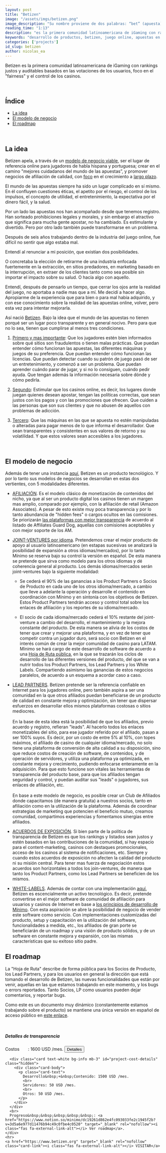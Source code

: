 ```yaml
---
layout: post
title: "Betizen"
image: "/assets/imgs/betizen.png"
image_description: "Su nombre proviene de dos palabras: “bet” (apuesta) y “citizen” (ciudadano)."
reading_time: "1:13"
description: "es la primera comunidad latinoamericana de iGaming con rankings justos y auditables basados en las votaciones de los usuarios, foco en 'fairness' y el control de los casinos."
keywords: "desarrollo de productos, betizen, juego online, apuestas en linea"
categories: ['projects']
id_slug: betizen
author: nicolas_ea
---
```


Betizen es la primera comunidad latinoamericana de iGaming con rankings justos y auditables basados en las votaciones de los usuarios, foco en el "fairness" y el control de los casinos.

<br>

## Índice

* <a href="#la-idea">La idea</a>
* <a href="#el-modelo-de-negocio">El modelo de negocio</a>
* <a href="#el-roadmap">El roadmap</a>

<br>

## La idea

Betizen apela, a través de un [modelo de negocio viable](#el-modelo-de-negocio), ser el lugar de referencia online para jugadores de habla hispana y portuguesa; crear en el camino "mejores cuidadanos del mundo de las apuestas”, y promover negocios de afiliación de calidad, con [foco](/manifiesto/#em-foco) en el crecimiento a [largo plazo](/manifiesto/#em-largo-plazo).

El mundo de las apuestas siempre ha sido un lugar complicado en sí mismo. En él confluyen cuestiones éticas, el apetito por el riesgo, el control de los impulsos, el concepto de utilidad, el entretenimiento, la expectativa por el dinero fácil, y la salud.

Por un lado las apuestas nos han acompañado desde que tenemos registro. Han sorteado prohibiciones legales y morales, y sin embargo el atractivo que significa para mucha gente apostar, no ha cambiado. Es estimulante y divertido. Pero por otro lado también puede transformarse en un problema.

Después de seis años trabajando dentro de la industria del juego online,
fue difícil no sentir que algo estaba mal.

Entendí al renunciar a mi posición, que existían dos posibilidades.

O concretaba la elección de retirarme de una industria enfocada fuertemente en la extracción, en sitios predadores, en marketing basado en la interrupción, en extraer de los clientes tanto como sea posible sin importar el impacto sobre su salud.
O hacía algo con aquello.

Entendí, después de pensarlo un tiempo, que cerrar los ojos ante la realidad del juego, no aportaba a nadie mas que a mí.
Me decidí a hacer algo. Apropiarme de la experiencia que para bien o para mal habia adquirido, y con ese conocimiento sobre la realidad de las apuestas online, volver, pero esta vez para intentar mejorarla.

Así nació [Betizen](https://www.betizen.org/). Bajo la idea que el mundo de las apuestas no tienen porqué ser un lugar poco transparente y en general nocivo. Pero para que no lo sea, tienen que cumplirse al menos tres condiciones.

1. <u>Primero y mas importante</u>: Que los jugadores estén bien informados sobre qué sitios son fraudulentos o tienen malas prácticas. Que puedan entender cómo funcionan las apuestas, las diferentes máquinas y juegos de su preferencia. Que puedan entender cómo funcionan las licencias. Que puedan detectar cuando su patrón de juego pasó de ser un entretenimiento, y comenzó a ser un problema. Que puedan aprender cuándo parar de jugar, y si no lo consiguen, cuándo pedir ayuda. Que tengan además la información necesaria sobre dónde y cómo pedirla.

2. <u>Segundo</u>: Estimular que los casinos online, es decir, los lugares donde juegan quienes desean apostar, tengan las políticas correctas, que sean justos con los pagos y con las promociones que ofrecen. Que cuiden a las personas que son sus clientes y que no abusen de aquellos con problemas de adicción.

3. <u>Tercero</u>: Que las máquinas en las que se apuesta no estén manipuladas o alteradas para pagar menos de lo que informa el desarrollador. Que sean transparentes y consistentes en sus valores de retorno y su volatilidad. Y que estos valores sean accesibles a los jugadores.

<br>

## El modelo de negocio

Además de tener una instancia [aquí](https://www.betizen.org), Betizen es un producto tecnológico. Y por lo tanto sus modelos de negocios se desarrollan en estas dos vertientes, con 5 modalidades diferentes.

* <u>AFILIACIÓN</u>. Es el modelo clásico de monetización de contenidos del nicho, ya que al ser un producto digital los casinos tienen un margen mas amplio, comparado por ejemplo, con la afiliación de retail (Amazon Associates). A pesar de esto existe muy poca transparencia y por lo tanto abundancia de "hidden fees" o cargos ocultos en las comisiones. Se priorizarán <a href="https://www.betizen.org/visita/transparencia-en-agd/" target="_blank" rel="nofollow">las plataformas con mejor transparencia</a> de acuerdo al listado de Affiliates Guard Dog, aquellas con comisiones aceptables y con mejor soporte de los AM.

* <u>JOINT-VENTURES por idioma</u>. Pretendemos crear el mejor producto de apoyo al usuario latinoamericano (en estapas sucesivas se analizará la posibilidad de expansión a otros idiomas/mercados), por lo tanto Mínimo se reserva bajo su control la versión en español. De esta manera se pretende que sirva como modelo para los otros idiomas y dé coherencia general al producto. Los demás idiomas/mercados serán joint-ventures bajo la siguiente modalidad:

  * Se cederá el 90% de las ganancias a los Product Partners o Socios de Producto en cada uno de los otros idioma/mercado, a cambio que lleve a adelante la operación y desarrolle el contenido en coordinación con Mínimo y en sintonía con los objetivos de Betizen. Estos Product Partners tendrán acceso y control total sobre los enlaces de afiliación y los reportes de su idioma/mercado.

  * El socio de cada idioma/mercado cederá el 10% restante del joint-venture a cambio del desarrollo, el mantenimiento y la mejora constante del producto. De esta manera se alivia de los costos de tener que crear y mejorar una plataforma, y en vez de tener que competir contra un jugador duro, será socio con Betizen en el interés común de crear la mejor comunidad de casino para LATAM. Mínimo se hará cargo de este desarrollo de software de acuerdo a una [Hoja de Ruta pública](#el-roadmap), en la que se trazarán los ciclos de desarrollo de las diferentes versiones del producto, del que se van a nutrir todos los Product Partners, los Lead Partners y los White Labels. Compartiendo asimismo las ganancias de estos negocios paralelos, de acuerdo a un esquema a acordar caso a caso.

* <u>LEAD PARTNERS</u>. Betizen pretende ser la referencia confiable en Internet para los jugadores online, pero también aspira a ser una comunidad en la que otros afiliados puedan beneficiarse de un producto de calidad en constante mejora y optimización, sin tener que dispersar esfuerzos en desarrollar ellos mismos plataformas costosas o sitios mediocres.
<br><br>En la base de esta idea está la posibilidad de que los afiliados, previo acuerdo y registro, refieran "leads". Al hacerlo todos los enlaces monetizables del sitio, para ese jugador referido por el afiliado, pasan a ser 100% suyos. Es decir, por un costo de entre 5% al 10%, con topes máximos, el afiliado de casino de cualquier idioma/mercado, no solo tiene una plataforma de conversión de alta calidad a su disposición, sino que reduce costos de creación de software, de contenidos, y de operación de servidores, y utiliza una plataforma ya optimizada, en constante mejora y crecimiento, pudiendo enfocarse enteramente en la adquisición. Para que esto funcione son vitales las herramientas de transparencia del producto base, para que los afiliados tengan seguridad y control, y puedan auditar sus "leads" o jugadores, sus enlaces de afiliación, etc. <br><br>En base a este modelo de negocio, es posible crear un Club de Afiliados donde capacitamos (de manera gratuita) a nuestros socios, tanto en afiliación como en la utilización de la plataforma. Además de coordinar estrategias de marketing que potencien el beneficio mutuo, creamos comunidad, compartimos experiencias y fomentamos sinergias entre afiliados.

* <u>ACUERDOS DE EXPOSICIÓN</u>. Si bien parte de la política de transparencia de Betizen es que los rankings y listados sean justos y estén basados en las contribuciones de la comunidad, sí hay espacio para el content-marketing, casinos con destaques promocionales, acceso de los casinos al sistema de notificaciones, etc. Siempre y cuando estos acuerdos de exposición no afecten la calidad del producto ni su misión central. Para tener mas fuerza de negociación estos acuerdos son horizontales a todos los join-ventures, de manera que tanto los Product Partners, como los Lead Partners se beneficien de los mismos.

* <u>WHITE-LABELS</u>. Además de contar con una implementación [aquí](https://www.betizen.org), Betizen es escencialmente un activo tecnológico. Es decir, pretende convertirse en el mejor software de comunidad de afiliación para usuarios y casinos de Internet en base a [los principios de desarrollo de Mínimo](https://minimo.io/manifiesto/#principios). Con esta aspiración se abre la posibilidad de negocio de vender este software como servicio. Con implementaciones customizadas del producto, setup y capacitación en la utilización del software, funcionalidades a medida, etc., los afiliados de gran porte se beneficiarán de un roadmap y una visión de producto sólidos, y de un software en constante mejora y expansión, con las mismas características que su exitoso sitio padre.


## El roadmap

La "Hoja de Ruta" describe de forma pública para los Socios de Producto, los Lead Partners, y para los usuarios en general la dirección que está tomando el desarrollo de Betizen, las nuevas funcionalidades que están por venir, aquellas en las que estamos trabajando en este momento, y los bugs o errors reportados. Tanto Socios, LP como usuarios pueden dejar comentarios, y reportar bugs.

Como este es un documento muy dinámico (constantemente estamos trabajando sobre el producto) se mantiene una única versión en español de acceso público en [este enlace](https://www.notion.so/minimo/dc19261d862e4fc093033fe2c1945f2b?v=3d5a6e977d11476b94c49c0fbe4c0520).

<br>

<div class="card bg-light mb-3">
  <div class="card-body">
    <h5 class="card-title">Detalles de transparencia</h5>
    <div class="card-text">
      Costos&nbsp;&nbsp;&nbsp;&nbsp;&nbsp;&nbsp;&nbsp;: 1600 USD /mes. <button type="button" class="btn btn-info btn-sm" onclick="$('#project-cost-details').toggle();">Detalles</button>

      <div class="card text-white bg-info mb-3" id="project-cost-details" class="hidden">
        <div class="card-body">
          <p class="card-text">
            Desarrollo&nbsp;+&nbsp;Contenido: 1500 USD /mes.
            <br>
            Servidores: 50 USD /mes.
            <br>
            Otros: 50 USD /mes.
          </p>
        </div>
      </div>     
      <br>
      Progreso&nbsp;&nbsp;&nbsp;&nbsp;&nbsp;: <a href="https://www.notion.so/minimo/dc19261d862e4fc093033fe2c1945f2b?v=3d5a6e977d11476b94c49c0fbe4c0520" target="_blank" rel="nofollow"><i class="fas fa-external-link-alt"></i> Ver roadmap</a>.
    </div>
    <hr>
    <a href="https://www.betizen.org" target="_blank" rel="nofollow" class="card-link"><i class="fas fa-external-link-alt"></i> VISITAR</a>
  </div>
</div>
